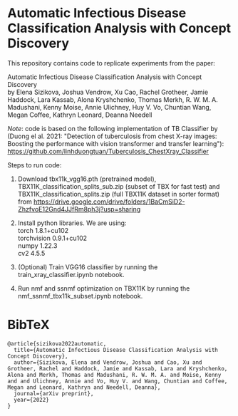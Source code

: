 # Automatic Infectious Disease Classification Analysis with Concept Discovery
This repository contains code to replicate experiments from the paper:

Automatic Infectious Disease Classification Analysis with Concept Discovery \
by Elena Sizikova, Joshua Vendrow, Xu Cao, Rachel Grotheer, Jamie Haddock, Lara Kassab, Alona Kryshchenko, Thomas Merkh, R. W. M. A. Madushani, Kenny Moise, Annie Ulichney, Huy V. Vo, Chuntian Wang, Megan Coffee, Kathryn Leonard, Deanna Needell  

*Note*: code is based on the following implementation of TB Classifier by (Duong el al. 2021: "Detection of tuberculosis from chest X-ray images: Boosting the performance with vision transformer and transfer learning"):
https://github.com/linhduongtuan/Tuberculosis_ChestXray_Classifier

Steps to run code: 

1. Download tbx11k_vgg16.pth (pretrained model), TBX11K_classification_splits_sub.zip (subset of TBX for fast test) 
and TBX11K_classification_splits.zip (full TBX11K dataset in sorter format) 
\
from https://drive.google.com/drive/folders/1BaCmSiD2-ZhzfvoE12Gnd4JJfRm8ph3j?usp=sharing

2. Install python libraries. We are using: \
torch 1.8.1+cu102 \
torchvision 0.9.1+cu102 \
numpy 1.22.3 \
cv2 4.5.5 

3. (Optional) Train VGG16 classifier by running the train_xray_classifier.ipynb notebook.

4. Run nmf and ssnmf optimization on TBX11K by running the nmf_ssnmf_tbx11k_subset.ipynb notebook.


# BibTeX
```
@article{sizikova2022automatic,
  title={Automatic Infectious Disease Classification Analysis with Concept Discovery},
  author={Sizikova, Elena and Vendrow, Joshua and Cao, Xu and Grotheer, Rachel and Haddock, Jamie and Kassab, Lara and Kryshchenko, Alona and Merkh, Thomas and Madushani, R. W. M. A. and Moise, Kenny and and Ulichney, Annie and Vo, Huy V. and Wang, Chuntian and Coffee, Megan and Leonard, Kathryn and Needell, Deanna},
  journal={arXiv preprint},
  year={2022}
}

```

